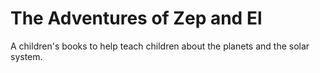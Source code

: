 # The Adventures of Zep and El
A children's books to help teach children about the planets and the solar system. 
